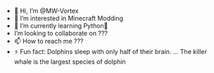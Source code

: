 - 👋 Hi, I’m @MW-Vortex
- 👀 I’m interested in Minecraft Modding
- 🌱 I’m currently learning Python🏫
-  I’m looking to collaborate on ???
- 📫 How to reach me ???
- ⚡ Fun fact: Dolphins sleep with only half of their brain. ...
The killer whale is the largest species of dolphin
<!---
MW-Vortex/MW-Vortex is a ✨ special ✨ repository because its `README.md` (this file) appears on your GitHub profile.
You can click the Preview link to take a look at your changes.
--->
